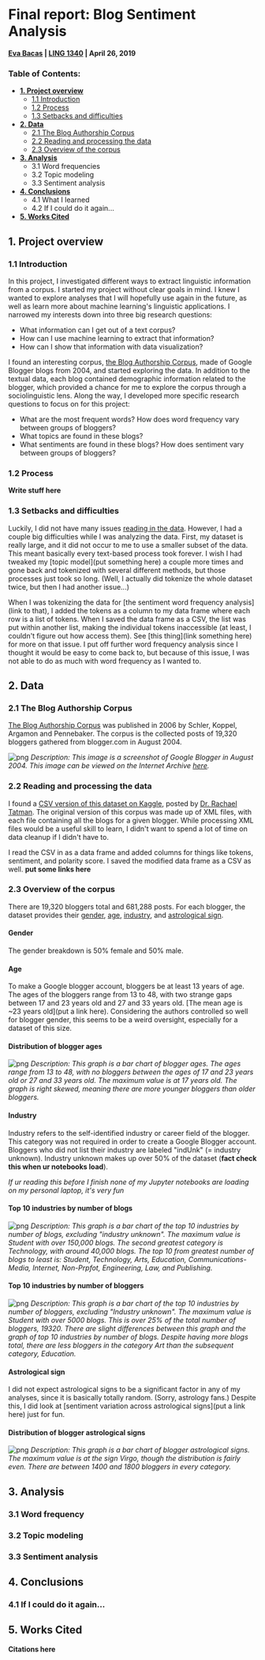 # Final report: Blog Sentiment Analysis
**[Eva Bacas](https://github.com/vnbcs) | [LING 1340](https://naraehan.github.io/Data-Science-for-Linguists-2019/) | April 26, 2019**

### Table of Contents:
+ **[1. Project overview](#1-project-overview)**
  + [1.1 Introduction](#11-introduction)
  + [1.2 Process](#12-process)
  + [1.3 Setbacks and difficulties](#12-setbacks-and-difficulties)
+ **[2. Data](#2-data)**
  + [2.1 The Blog Authorship Corpus](#21-The-Blog-Authorship-Corpus)
  + [2.2 Reading and processing the data](#22-reading-and-processing-the-data)
  + [2.3 Overview of the corpus](#23-overview-of-the-corpus)
+ **[3. Analysis](#3-analysis)**
  + 3.1 Word frequencies
  + 3.2 Topic modeling
  + 3.3 Sentiment analysis
+ **[4. Conclusions](#4-conclusions)**
  + 4.1 What I learned
  + 4.2 If I could do it again...
+ **[5. Works Cited](#5-works-cited)**


## 1. Project overview

### 1.1 Introduction
In this project, I investigated different ways to extract linguistic information from a corpus. I started my project without clear goals in mind. I knew I wanted to explore analyses that I will hopefully use again in the future, as well as learn more about machine learning's linguistic applications. I narrowed my interests down into three big research questions:

+ What information can I get out of a text corpus?
+ How can I use machine learning to extract that information?
+ How can I show that information with data visualization?

I found an interesting corpus, [the Blog Authorship Corpus](http://u.cs.biu.ac.il/~koppel/BlogCorpus.htm), made of Google Blogger blogs from 2004, and started exploring the data. In addition to the textual data, each blog contained demographic information related to the blogger, which provided a chance for me to explore the corpus through a sociolinguistic lens. Along the way, I developed more specific research questions to focus on for this project:

+ What are the most frequent words? How does word frequency vary between groups of bloggers?
+ What topics are found in these blogs?
+ What sentiments are found in these blogs? How does sentiment vary between groups of bloggers?

### 1.2 Process

**Write stuff here**

### 1.3 Setbacks and difficulties

Luckily, I did not have many issues [reading in the data](#22-reading-and-processing-the-data). However, I had a couple big difficulties while I was analyzing the data. First, my dataset is really large, and it did not occur to me to use a smaller subset of the data. This meant basically every text-based process took forever. I wish I had tweaked my [topic model](put something here) a couple more times and gone back and tokenized with several different methods, but those processes just took so long. (Well, I actually did tokenize the whole dataset twice, but then I had another issue...)

When I was tokenizing the data for [the sentiment word frequency analysis](link to that), I added the tokens as a column to my data frame where each row is a list of tokens. When I saved the data frame as a CSV, the list was put within another list, making the individual tokens inaccessible (at least, I couldn't figure out how access them). See [this thing](link something here) for more on that issue. I put off further word frequency analysis since I thought it would be easy to come back to, but because of this issue, I was not able to do as much with word frequency as I wanted to.

## 2. Data

### 2.1 The Blog Authorship Corpus

[The Blog Authorship Corpus](http://u.cs.biu.ac.il/~koppel/BlogCorpus.htm) was published in 2006 by Schler, Koppel, Argamon and Pennebaker. The corpus is the collected posts of 19,320 bloggers gathered from blogger.com in August 2004.

![png](images/blogger_in_2004/blogger_create-blog_2004.png)
*Description: This image is a screenshot of Google Blogger in August 2004. This image can be viewed on the Internet Archive [here](https://web.archive.org/web/20040804083743/http://www.blogger.com/start).*

### 2.2 Reading and processing the data

I found a [CSV version of this dataset on Kaggle](https://www.kaggle.com/rtatman/blog-authorship-corpus), posted by [Dr. Rachael Tatman](http://www.rctatman.com/). The original version of this corpus was made up of XML files, with each file containing all the blogs for a given blogger. While processing XML files would be a useful skill to learn, I didn't want to spend a lot of time on data cleanup if I didn't have to.

I read the CSV in as a data frame and added columns for things like tokens, sentiment, and polarity score. I saved the modified data frame as a CSV as well. **put some links here**

### 2.3 Overview of the corpus

There are 19,320 bloggers total and 681,288 posts. For each blogger, the dataset provides their [gender](#gender), [age](#age), [industry](#industry), and [astrological sign](#astrological-sign).

#### Gender

The gender breakdown is 50% female and 50% male.

#### Age

To make a Google blogger account, bloggers be at least 13 years of age. The ages of the bloggers range from 13 to 48, with two strange gaps between 17 and 23 years old and 27 and 33 years old. [The mean age is ~23 years old](put a link here). Considering the authors controlled so well for blogger gender, this seems to be a weird oversight, especially for a dataset of this size.

#### Distribution of blogger ages
![png](images/graphs/distribution_of_blogger_ages.png)
*Description: This graph is a bar chart of blogger ages. The ages range from 13 to 48, with no bloggers between the ages of 17 and 23 years old or 27 and 33 years old. The maximum value is at 17 years old. The graph is right skewed, meaning there are more younger bloggers than older bloggers.*

#### Industry

Industry refers to the self-identified industry or career field of the blogger. This category was not required in order to create a Google Blogger account. Bloggers who did not list their industry are labeled "indUnk" (= industry unknown). Industry unknown makes up over 50% of the dataset (**fact check this when ur notebooks load**).

*If ur reading this before I finish none of my Jupyter notebooks are loading on my personal laptop, it's very fun*

#### Top 10 industries by number of blogs
![png](images/graphs/top_10_industries_blog.png)
*Description: This graph is a bar chart of the top 10 industries by number of blogs, excluding "industry unknown". The maximum value is Student with over 150,000 blogs. The second greatest category is Technology, with around 40,000 blogs. The top 10 from greatest number of blogs to least is: Student, Technology, Arts, Education, Communications-Media, Internet, Non-Prpfot, Engineering, Law, and Publishing.*

#### Top 10 industries by number of bloggers
![png](images/graphs/top_10_industries_blogger.png)
*Description: This graph is a bar chart of the top 10 industries by number of bloggers, excluding "Industry unknown". The maximum value is Student with over 5000 blogs. This is over 25% of the total number of bloggers, 19320. There are slight differences between this graph and the graph of top 10 industries by number of blogs. Despite having more blogs total, there are less bloggers in the category Art than the subsequent category, Education.*

#### Astrological sign

I did not expect astrological signs to be a significant factor in any of my analyses, since it is basically totally random. (Sorry, astrology fans.) Despite this, I did look at [sentiment variation across astrological signs](put a link here) just for fun.

#### Distribution of blogger astrological signs
![png](images/graphs/distribution_of_blogger_signs.png)
*Description: This graph is a bar chart of blogger astrological signs. The maximum value is at the sign Virgo, though the distribution is fairly even. There are between 1400 and 1800 bloggers in every category.*

## 3. Analysis

### 3.1 Word frequency

### 3.2 Topic modeling

### 3.3 Sentiment analysis

## 4. Conclusions

### 4.1 If I could do it again...

## 5. Works Cited
**Citations here**
